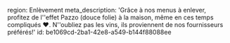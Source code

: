 region: Enlèvement
meta_description: 'Grâce à nos menus à enlever, profitez de l''effet Pazzo (douce folie) à la maison, même en ces temps compliqués ❤️. N''oubliez pas les vins, ils proviennent de nos fournisseurs préférés!'
id: be1069cd-2ba1-42e8-a549-b144f88088ee

